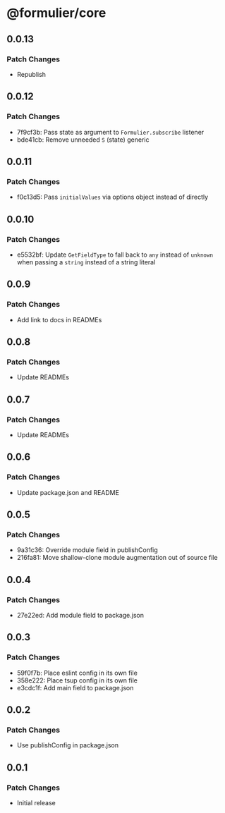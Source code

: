 # @formulier/core

## 0.0.13

### Patch Changes

- Republish

## 0.0.12

### Patch Changes

- 7f9cf3b: Pass state as argument to `Formulier.subscribe` listener
- bde41cb: Remove unneeded `S` (state) generic

## 0.0.11

### Patch Changes

- f0c13d5: Pass `initialValues` via options object instead of directly

## 0.0.10

### Patch Changes

- e5532bf: Update `GetFieldType` to fall back to `any` instead of `unknown` when passing a `string` instead of a string literal

## 0.0.9

### Patch Changes

- Add link to docs in READMEs

## 0.0.8

### Patch Changes

- Update READMEs

## 0.0.7

### Patch Changes

- Update READMEs

## 0.0.6

### Patch Changes

- Update package.json and README

## 0.0.5

### Patch Changes

- 9a31c36: Override module field in publishConfig
- 216fa81: Move shallow-clone module augmentation out of source file

## 0.0.4

### Patch Changes

- 27e22ed: Add module field to package.json

## 0.0.3

### Patch Changes

- 59f0f7b: Place eslint config in its own file
- 358e222: Place tsup config in its own file
- e3cdc1f: Add main field to package.json

## 0.0.2

### Patch Changes

- Use publishConfig in package.json

## 0.0.1

### Patch Changes

- Initial release
